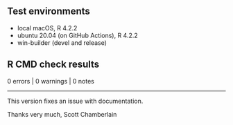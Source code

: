 ## Test environments

* local macOS, R 4.2.2
* ubuntu 20.04 (on GitHub Actions), R 4.2.2
* win-builder (devel and release)

## R CMD check results

0 errors | 0 warnings | 0 notes

--------

This version fixes an issue with documentation.

Thanks very much,
Scott Chamberlain
